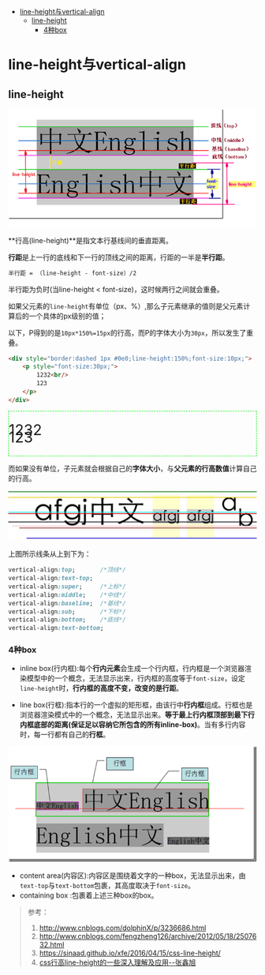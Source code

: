 
<!-- toc orderedList:0 depthFrom:1 depthTo:6 -->

* [line-height与vertical-align](#line-height与vertical-align)
    * [line-height](#line-height)
        * [4种box](#4种box)

<!-- tocstop -->

# line-height与vertical-align

## line-height
![line-height](img/line-height.png)

**行高(line-height)**是指文本行基线间的垂直距离。

**行距**是上一行的底线和下一行的顶线之间的距离，行距的一半是**半行距**。

```CSS
半行距 = （line-height - font-size）/2
```

半行距为负时(当line-height < font-size)，这时候两行之间就会重叠。

如果父元素的`line-height`有单位（px、%）,那么子元素继承的值则是父元素计算后的一个具体的px级别的值；

以下，P得到的是`10px*150%=15px`的行高，而P的字体大小为`30px`，所以发生了重叠。

```HTML
<div style="border:dashed 1px #0e0;line-height:150%;font-size:10px;">
    <p style="font-size:30px;">
        1232<br/>
        123
    </p>
</div>
```
<div style="border:dashed 1px #0e0;line-height:150%;font-size:10px;">
    <p style="font-size:30px;">
        1232<br/>
        123
    </p>
</div>

而如果没有单位，子元素就会根据自己的**字体大小**，与**父元素的行高数值**计算自己的行高。

![baseline](img/baseline.png)

上图所示线条从上到下为：

```css
vertical-align:top;       /*顶线*/
vertical-align:text-top;
vertical-align:super;     /*上标*/
vertical-align:middle;    /*中线*/
vertical-align:baseline;  /*基线*/
vertical-align:sub;		  /*下标*/
vertical-align:bottom;    /*底线*/
vertical-align:text-bottom;
```

### 4种box

 - inline box(行内框):每个**行内元素**会生成一个行内框，行内框是一个浏览器渲染模型中的一个概念，无法显示出来，行内框的高度等于`font-size`，设定`line-height`时，**行内框的高度不变，改变的是行距**。

 - line box(行框):指本行的一个虚拟的矩形框，由该行中**行内框**组成。行框也是浏览器渲染模式中的一个概念，无法显示出来。**等于最上行内框顶部到最下行内框底部的距离(保证足以容纳它所包含的所有inline-box)**。当有多行内容时，每一行都有自己的**行框**。

![line-box](img/line-box.png)

 - content area(内容区):内容区是围绕着文字的一种box，无法显示出来，由`text-top`与`text-bottom`包裹，其高度取决于`font-size`。
 - containing box :包裹着上述三种box的box。

>参考：
> 1. http://www.cnblogs.com/dolphinX/p/3236686.html
> 2. http://www.cnblogs.com/fengzheng126/archive/2012/05/18/2507632.html
> 3. https://sinaad.github.io/xfe/2016/04/15/css-line-height/
> 4. [css行高line-height的一些深入理解及应用--张鑫旭]( http://www.zhangxinxu.com/wordpress/2009/11/css%E8%A1%8C%E9%AB%98line-height%E7%9A%84%E4%B8%80%E4%BA%9B%E6%B7%B1%E5%85%A5%E7%90%86%E8%A7%A3%E5%8F%8A%E5%BA%94%E7%94%A8/)
